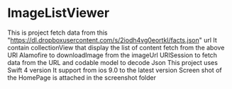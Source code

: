 # ImageListViewer

This is project fetch data from this "https://dl.dropboxusercontent.com/s/2iodh4vg0eortkl/facts.json" url
It contain collectionView that display the list of content fetch from the above URl
Alamofire to downloadImage from the imageUrl
URlSession to fetch data from the URL and codable model to decode Json
This project uses Swift 4 version
It support from ios 9.0 to the latest version
Screen shot of the HomePage is attached in the screenshot folder
